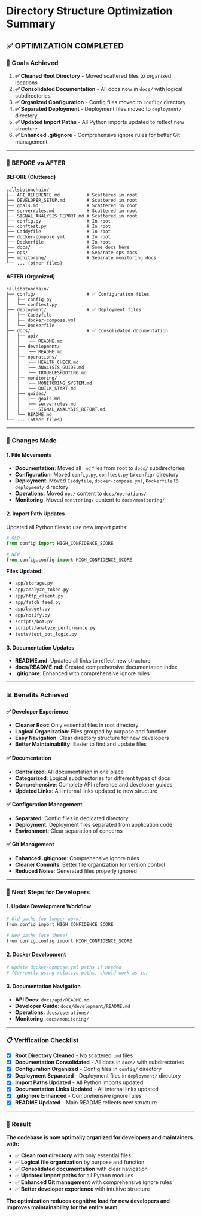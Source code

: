 # Directory Structure Optimization Summary

## ✅ **OPTIMIZATION COMPLETED**

### **🎯 Goals Achieved**

1. **✅ Cleaned Root Directory** - Moved scattered files to organized locations
2. **✅ Consolidated Documentation** - All docs now in `docs/` with logical subdirectories
3. **✅ Organized Configuration** - Config files moved to `config/` directory
4. **✅ Separated Deployment** - Deployment files moved to `deployment/` directory
5. **✅ Updated Import Paths** - All Python imports updated to reflect new structure
6. **✅ Enhanced .gitignore** - Comprehensive ignore rules for better Git management

---

### **📁 BEFORE vs AFTER**

#### **BEFORE (Cluttered)**
```
callsbotonchain/
├── API_REFERENCE.md          # Scattered in root
├── DEVELOPER_SETUP.md        # Scattered in root
├── goals.md                  # Scattered in root
├── serverrules.md            # Scattered in root
├── SIGNAL_ANALYSIS_REPORT.md # Scattered in root
├── config.py                 # In root
├── conftest.py               # In root
├── Caddyfile                 # In root
├── docker-compose.yml        # In root
├── Dockerfile                # In root
├── docs/                     # Some docs here
├── ops/                      # Separate ops docs
├── monitoring/               # Separate monitoring docs
└── ... (other files)
```

#### **AFTER (Organized)**
```
callsbotonchain/
├── config/                   # ✅ Configuration files
│   ├── config.py
│   └── conftest.py
├── deployment/               # ✅ Deployment files
│   ├── Caddyfile
│   ├── docker-compose.yml
│   └── Dockerfile
├── docs/                     # ✅ Consolidated documentation
│   ├── api/
│   │   └── README.md
│   ├── development/
│   │   └── README.md
│   ├── operations/
│   │   ├── HEALTH_CHECK.md
│   │   ├── ANALYSIS_GUIDE.md
│   │   └── TROUBLESHOOTING.md
│   ├── monitoring/
│   │   ├── MONITORING_SYSTEM.md
│   │   └── QUICK_START.md
│   ├── guides/
│   │   ├── goals.md
│   │   ├── serverrules.md
│   │   └── SIGNAL_ANALYSIS_REPORT.md
│   └── README.md
└── ... (other files)
```

---

### **🔧 Changes Made**

#### **1. File Movements**
- **Documentation**: Moved all `.md` files from root to `docs/` subdirectories
- **Configuration**: Moved `config.py`, `conftest.py` to `config/` directory
- **Deployment**: Moved `Caddyfile`, `docker-compose.yml`, `Dockerfile` to `deployment/` directory
- **Operations**: Moved `ops/` content to `docs/operations/`
- **Monitoring**: Moved `monitoring/` content to `docs/monitoring/`

#### **2. Import Path Updates**
Updated all Python files to use new import paths:
```python
# OLD
from config import HIGH_CONFIDENCE_SCORE

# NEW
from config.config import HIGH_CONFIDENCE_SCORE
```

**Files Updated:**
- `app/storage.py`
- `app/analyze_token.py`
- `app/http_client.py`
- `app/fetch_feed.py`
- `app/budget.py`
- `app/notify.py`
- `scripts/bot.py`
- `scripts/analyze_performance.py`
- `tests/test_bot_logic.py`

#### **3. Documentation Updates**
- **README.md**: Updated all links to reflect new structure
- **docs/README.md**: Created comprehensive documentation index
- **.gitignore**: Enhanced with comprehensive ignore rules

---

### **📊 Benefits Achieved**

#### **✅ Developer Experience**
- **Cleaner Root**: Only essential files in root directory
- **Logical Organization**: Files grouped by purpose and function
- **Easy Navigation**: Clear directory structure for new developers
- **Better Maintainability**: Easier to find and update files

#### **✅ Documentation**
- **Centralized**: All documentation in one place
- **Categorized**: Logical subdirectories for different types of docs
- **Comprehensive**: Complete API reference and developer guides
- **Updated Links**: All internal links updated to new structure

#### **✅ Configuration Management**
- **Separated**: Config files in dedicated directory
- **Deployment**: Deployment files separated from application code
- **Environment**: Clear separation of concerns

#### **✅ Git Management**
- **Enhanced .gitignore**: Comprehensive ignore rules
- **Cleaner Commits**: Better file organization for version control
- **Reduced Noise**: Generated files properly ignored

---

### **🚀 Next Steps for Developers**

#### **1. Update Development Workflow**
```bash
# Old paths (no longer work)
from config import HIGH_CONFIDENCE_SCORE

# New paths (use these)
from config.config import HIGH_CONFIDENCE_SCORE
```

#### **2. Docker Development**
```bash
# Update docker-compose.yml paths if needed
# (Currently using relative paths, should work as-is)
```

#### **3. Documentation Navigation**
- **API Docs**: `docs/api/README.md`
- **Developer Guide**: `docs/development/README.md`
- **Operations**: `docs/operations/`
- **Monitoring**: `docs/monitoring/`

---

### **📋 Verification Checklist**

- [x] **Root Directory Cleaned** - No scattered `.md` files
- [x] **Documentation Consolidated** - All docs in `docs/` with subdirectories
- [x] **Configuration Organized** - Config files in `config/` directory
- [x] **Deployment Separated** - Deployment files in `deployment/` directory
- [x] **Import Paths Updated** - All Python imports updated
- [x] **Documentation Links Updated** - All internal links updated
- [x] **.gitignore Enhanced** - Comprehensive ignore rules
- [x] **README Updated** - Main README reflects new structure

---

### **🎯 Result**

**The codebase is now optimally organized for developers and maintainers with:**
- ✅ **Clean root directory** with only essential files
- ✅ **Logical file organization** by purpose and function
- ✅ **Consolidated documentation** with clear navigation
- ✅ **Updated import paths** for all Python modules
- ✅ **Enhanced Git management** with comprehensive ignore rules
- ✅ **Better developer experience** with intuitive structure

**The optimization reduces cognitive load for new developers and improves maintainability for the entire team.**
